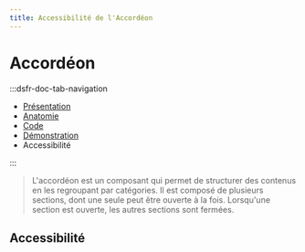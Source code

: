 ```yaml
---
title: Accessibilité de l'Accordéon
---
```

# Accordéon

:::dsfr-doc-tab-navigation
- [Présentation](../index.md)
- [Anatomie](../anatomy/index.md)
- [Code](../code/index.md)
- [Démonstration](../storybook/index.md)
- Accessibilité

:::

> 
> L'accordéon est un composant qui permet de structurer des contenus en les regroupant par catégories. Il est composé de plusieurs sections, dont une seule peut être ouverte à la fois. Lorsqu'une section est ouverte, les autres sections sont fermées.


## Accessibilité
